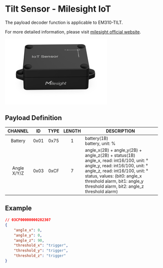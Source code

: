 # Tilt Sensor - Milesight IoT

The payload decoder function is applicable to EM310-TILT.

For more detailed information, please visit [milesight official website](https://www.milesight-iot.com).

![EM310-TILT](EM310-TILT.png)

## Payload Definition

|   CHANNEL   |  ID  | TYPE | LENGTH | DESCRIPTION                                                                                                                                                                                                                                                                               |
| :---------: | :--: | :--: | :----: | ----------------------------------------------------------------------------------------------------------------------------------------------------------------------------------------------------------------------------------------------------------------------------------------- |
|   Battery   | 0x01 | 0x75 |   1    | battery(1B)<br/>battery, unit: %                                                                                                                                                                                                                                                          |
| Angle X/Y/Z | 0x03 | 0xCF |   7    | angle_x(2B) + angle_y(2B) + angle_z(2B) + status(1B)<br/>angle_x, read: int16/100, unit: °<br/>angle_y, read: int16/100, unit: °<br/>angle_z, read: int16/100, unit: ° <br/>status, values: (bit0: angle_x threshold alarm, bit1: angle_y threshold alarm, bit2: angle_z threshold alarm) |

## Example

```json
// 03CF00000000282307
{
    "angle_x": 0,
    "angle_y": 0,
    "angle_z": 90,
    "threshold_x": "trigger",
    "threshold_y": "trigger",
    "threshold_z": "trigger"
}
```
